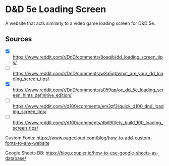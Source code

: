 # D&D 5e Loading Screen

A website that acts similarly to a video game loading screen for D&amp;D 5e.

## Sources

-   [x] https://www.reddit.com/r/DnD/comments/8oaqjb/dd_loading_screen_tips/
-   [ ] https://www.reddit.com/r/DnD/comments/w3a5qt/what_are_your_dd_loading_screen_tips/
-   [x] https://www.reddit.com/r/DnD/comments/a059qp/oc_dd_5e_loading_screen_hints_definitive_edition/
-   [ ] https://www.reddit.com/r/d100/comments/em3zf3/quick_d100_dnd_loading_screen_tips/
-   [ ] https://www.reddit.com/r/d100/comments/dbil9f/lets_build_100_loading_screen_tips/

Custom Fonts: https://www.pagecloud.com/blog/how-to-add-custom-fonts-to-any-website

Google Sheets DB: https://blog.coupler.io/how-to-use-google-sheets-as-database/
